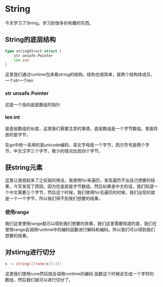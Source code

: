 # String

今天学习了String，学习到很多的有趣的东西。

## String的底层结构

```go
type stringStruct struct {
	str unsafe.Pointer
	len int
}
```

这里我们通过runtime包来看string的结构，结构也很简单，就两个结构体成员，一个str一个len

### str unsafe.Pointer

这是一个指向底层数组的指针

### len int 

是底层数组的长度，这里我们需要注意的事情，底层数组是一个字节数组，里面存放的是字节，

在go中统一采用的是unicode编码，英文字母是一个字节，西方符号是两个字节，中文汉字三个字节，极少的情况出现四个字节。

## 获string元素

这里让我想起来了之前我的用法，我使用for来遍历，发现遍历不出自己想要的结果，今天发现了原因，因为在底层是字节数组，然后如果是中文的话，我们知道一个中文需要三个字节，然后这个时候，我们使用for去遍历的时候，我们出现的就是一个一个字节，所以我们得不到我们想要的结果。

### 使用range

我们这里使用range就可以得到我们想要的效果，我们这里需要知道的是，我们在使用range会调用runtime中的编码函数进行解码和编码。所以我们可以得到我们想要的结果。

## 对stirng进行切分

```go
s := string([]rune(s)[:3])
```

这里我们使用rune然后就会调用runtime的编码 函数这个时候会生成一个字符的数组，然后我们就可以进行切分了。

